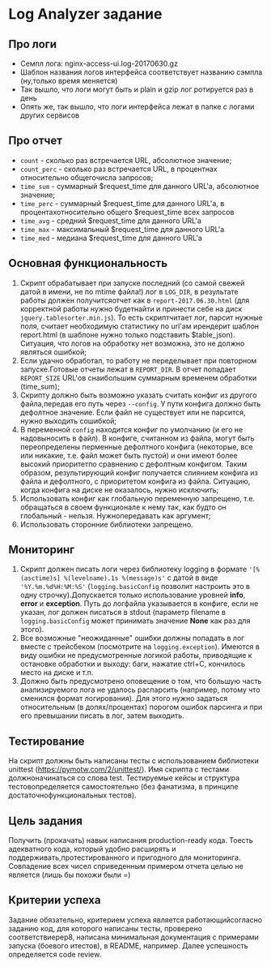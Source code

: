 # Log Analyzer задание

## Про логи

- Cемпл лога: nginx-access-ui.log-20170630.gz
- Шаблон названия логов интерфейса соответствует названию сэмпла (ну,только время меняется)
- Так вышло, что логи могут быть и plain и gzip лог ротируется раз в день
- Опять же, так вышло, что логи интерфейса лежат в папке с логами других сервисов

## Про отчет

- `count` - сколько раз встречается URL, абсолютное значение;
- `count_perc` - сколько раз встречается URL, в процентнах относительно общегочисла запросов;
- `time_sum` - суммарный $request_time для данного URL'а, абсолютное значение;
- `time_perc` - суммарный $request_time для данного URL'а, в процентахотносительно общего $request_time всех запросов
- `time_avg` - средний $request_time для данного URL'а
- `time_max` - максимальный $request_time для данного URL'а
- `time_med` - медиана $request_time для данного URL'а

## Основная функциональность

1. Скрипт обрабатывает при запуске последний (со самой свежей датой в имени, не по mtime файла!) лог в `LOG_DIR`, в результате работы должен получитсяотчет как в `report-2017.06.30.html` (для корректной работы нужно будетнайти и принести себе на диск `jquery.tablesorter.min.js`). То есть скриптчитает лог, парсит нужные поля, считает необходимую статистику по url'ам ирендерит шаблон report.html (в шаблоне нужно только подставить $table_json). Ситуация, что логов на обработку нет возможна, это не должно являться ошибкой;
2. Если удачно обработал, то работу не переделывает при повторном запуске.Готовые отчеты лежат в `REPORT_DIR`. В отчет попадает `REPORT_SIZE` URL'ов снаибольшим суммарным временем обработки (time_sum);
3. Скрипту должно быть возможно указать считать конфиг из другого файла,передав его путь через `--config`. У пути конфига должно быть дефолтное значение. Если файл не существует или не парсится, нужно выходить сошибкой;
4. В переменной `config` находится конфиг по умолчанию (и его не надовыносить в файл). В конфиге, считанном из файла, могут быть переопределены перменные дефолтного конфига (некоторые, все или никакие, т.е. файл может быть пустой) и они имеют более высокий приоритетпо сравнению с дефолтным конфигом. Таким образом, результирующий конфиг получается слиянием конфига из файла и дефолтного, с приоритетом конфига из файла. Ситуацию, когда конфига на диске не оказалось, нужно исключить;
5. Использовать конфиг как глобальную переменную запрещено, т.е. обращаться в своем функционале к нему так, как будто он глобальный - нельзя. Нужнопередавать как аргумент;
6. Использовать сторонние библиотеки запрещено.

## Мониторинг

1. Скрипт должен писать логи через библиотеку logging в формате
`'[%(asctime)s] %(levelname).1s %(message)s'` c датой в виде
`'%Y.%m.%d%H:%M:%S'` (`logging.basicConfig` позволит настроить это в одну строчку).Допускается только использование уровней **info**, **error** и **exception**. Путь до логфайла указывается в конфиге, если не указан, лог должен писаться в stdout (параметр filename в `logging.basicConfig` может принимать значение **None** как раз для этого).
2. Все возможные "неожиданные" ошибки должны попадать в лог вместе с трейсбеком (посмотрите на `logging.exception`). Имеются в виду ошибки не предусмотренные логикой работы, приводящие к остановке обработки и выходу: баги, нажатие ctrl+C, кончилось место на диске и т.п.
3. Должно быть предусмотрено оповещение о том, что большую часть анализируемого лога не удалось распарсить (например, потому что сменился формат логирования). Для этого нужно задаться относительным (в долях/процентах) порогом ошибок парсинга и при его превышании писать в лог, затем выходить.

## Тестирование

На скрипт должны быть написаны тесты с использованием библиотеки
unittest (<https://pymotw.com/2/unittest/>). Имя скрипта с тестами должноначинаться со слова test. Тестируемые кейсы и структура тестовопределяется самостоятельно (без фанатизма, в принципе достаточнофункциональных тестов).

## Цель задания

Получить (прокачать) навык написания production-ready кода. Тоесть адекватного кода, который удобно расширять и поддерживать,протестированного и пригодного для мониторинга. Совпадение всех чисел сприведенным примером отчета целью не является (лишь бы похожи были =)

## Критерии успеха

Задание обязательно, критерием успеха является работающийсогласно заданию код, для которого написаны тесты, проверено соответствиеpep8, написана минимальная документация с примерами запуска (боевого итестов), в README, например. Далее успешность определяется code review.
